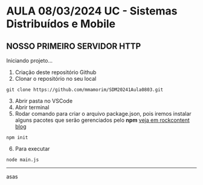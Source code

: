 # AULA 08/03/2024 UC - Sistemas Distribuídos e Mobile

## NOSSO PRIMEIRO SERVIDOR HTTP

Iniciando projeto...

1. Criação deste repositório Github
2. Clonar o repositório no seu local

~~~
git clone https://github.com/mmamorim/SDM20241Aula0803.git
~~~

3. Abrir pasta no VSCode
4. Abrir terminal
5. Rodar comando para criar o arquivo package.json, pois iremos instalar alguns pacotes que serão gerenciados pelo **npm** [veja em rockcontent blog](https://rockcontent.com/br/blog/npm/)

~~~
npm init
~~~

6. Para executar 

~~~
node main.js
~~~

***

asas